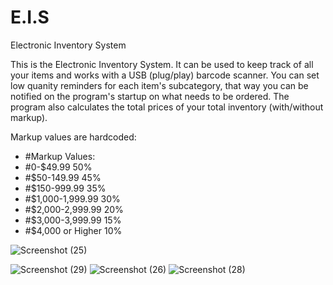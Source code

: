 # E.I.S
Electronic Inventory System

<p>
This is the Electronic Inventory System.
It can be used to keep track of all your items and works with a USB (plug/play) barcode scanner.
You can set low quanity reminders for each item's subcategory, that way you can be notified on the program's startup on what needs to be ordered.
The program also calculates the total prices of your total inventory (with/without markup).
</p>
Markup values are hardcoded:
<ul>
  <li>#Markup Values:</li>
  <li>#0-$49.99         50%</li>
  <li>#$50-149.99       45%</li>
  <li>#$150-999.99      35%</li>
  <li>#$1,000-1,999.99  30%</li>
  <li>#$2,000-2,999.99  20%</li>
  <li>#$3,000-3,999.99  15%</li>
  <li>#$4,000 or Higher 10%</li>
</ul>

![Screenshot (25)](https://user-images.githubusercontent.com/115889137/207741161-2d7f9947-78e7-4cbc-810e-84b8ea751485.png)

![Screenshot (29)](https://user-images.githubusercontent.com/115889137/207741690-25335dfe-0e39-4ec9-b9da-063f3cf181cb.png)
![Screenshot (26)](https://user-images.githubusercontent.com/115889137/207741692-7a73f963-5ea9-4638-aeae-5c2a9baadfea.png)
![Screenshot (28)](https://user-images.githubusercontent.com/115889137/207741693-a14a4048-3887-49d8-b60d-58ef8aebd627.png)
